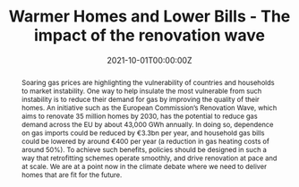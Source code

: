 ---
abstract: "Soaring gas prices are highlighting the vulnerability of countries and households to market instability. One way to help insulate the most vulnerable from such instability is to reduce their demand for gas by improving the quality of their homes. An initiative such as the European Commission’s Renovation Wave, which aims to renovate 35 million homes by 2030, has the potential to reduce gas demand across the EU by about 43,000 GWh annually. In doing so, dependence on gas imports could be reduced by €3.3bn per year, and household gas bills could be lowered by around €400 per year (a reduction in gas heating costs of around 50%). To achieve such benefits, policies should be designed in such a way that retrofitting schemes operate smoothly, and drive renovation at pace and at scale. We are at a point now in the climate debate where we need to deliver homes that are fit for the future."
authors:
- Jon Stenning
- Ciaran Nevin
- Finn-Henrik Barton
- Ornella Dellaccio
date: "2021-10-01T00:00:00Z"
doi: ""
featured: false
image:
  #caption: ""
  focal_point: ""
  preview_only: false
projects: []
publication: '*Warmer Homes and Lower Bills - The impact of the renovation wave*'
publication_short: ""
publication_types:
#- "1" #Conference paper
#- "2" #Journal Article
#- "3" #Preprint
- "4" #Report
#- "5" #Book
#- "6" #Book Section
#- "7" #Thesis
#- "8" #Patent
publishDate: "2021-10-01T00:00:00Z"
#slides: example
summary: "The report assesses the potential impact of the renovation wave on the gas demand for heating in the EU. The analysis was based on a new building stock model developed by Pim Vercoulen and myself. I conducted the scenario modelling which was used to calculate changes in consumer expenditures. The work, was prepared in the lead-up to COP26, and influenced a subsequent report on the [building renovations and gas demand](https://www.camecon.com/wp-content/uploads/2021/10/BuildingRenovations_and_GasDemand_Final.pdf)."
tags:
- Environment
- Modelling

links:
- name: PDF
  url: https://www.camecon.com/what/our-work/the-renovation-wave-can-cut-eu-gas-imports-and-reduce-consumer-bills/
  icon_pack: fas
  icon: file
#- name: slides
#  url: ""
#  icon_pack: far
#  icon: image
title: "Warmer Homes and Lower Bills - The impact of the renovation wave"
url_code: ""
url_dataset: ""
url_pdf: 
url_poster: ""
url_project: ""
url_slides: ""
url_source: ""
url_video: ""
---